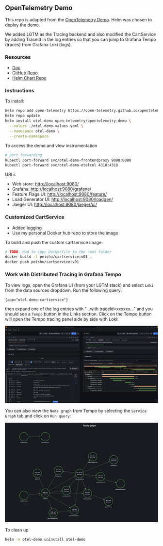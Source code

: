 ## OpenTelemetry Demo
This repo is adapted from the [OpenTelemetry Demo](https://github.com/open-telemetry/opentelemetry-demo). Helm was chosen to deploy the demo. 

We added LGTM as the Tracing backend and also modified the CartService by adding TraceId in the log entries so that you can jump to Grafana Tempo (traces) from Grafana Loki (logs).
### Resources
- [Doc](https://opentelemetry.io/docs/demo/kubernetes-deployment/)
- [GitHub Repo](https://github.com/open-telemetry/opentelemetry-demo)
- [Helm Chart Repo](https://github.com/open-telemetry/opentelemetry-helm-charts/tree/main/charts/opentelemetry-demo)


### Instructions
To install:
```sh
helm repo add open-telemetry https://open-telemetry.github.io/opentelemetry-helm-charts
helm repo update
helm install otel-demo open-telemetry/opentelemetry-demo \
  --values ./otel-demo-values.yaml \
  --namespace otel-demo \
  --create-namespace
```

To access the demo and view instrumentation
```sh
# port forwarding 
kubectl port-forward svc/otel-demo-frontendproxy 9080:8080
kubectl port-forward svc/otel-demo-otelcol 4318:4318
```
URLs
- Web store: <http://localhost:9080/>
- Grafana: <http://localhost:9080/grafana/>
- Feature Flags UI: <http://localhost:9080/feature/>
- Load Generator UI: <http://localhost:9080/loadgen/>
- Jaeger UI: <http://localhost:9080/jaeger/ui/>

### Customized CartService
- Added logging
- Use my personal Docker hub repo to store the image

To build and push the custom cartservice image:
```sh
# TODO: Had to copy Dockerfile to the root folder
docker build -t peishu/cartservice:v01 .
docker push peishu/cartservice:v01
```

### Work with Distributed Tracing in Grafana Tempo
To view logs, open the Grafana UI (from your LGTM stack) and select `Loki` from the data sources dropdown. Run the following query:
```
{app="otel-demo-cartservice"}
```
then expand one of the log entries with "...with traceId=xxxxxx..." and you should see a `Tempo` button in the Links section. Click on the Tempo button will open the Tempo tracing panel side by side with Loki:

![Log to Trace](./log-to-trace.png)

You can also view the `Node graph` from Tempo by selecting the `Service Graph` tab and click on `Run query`:

![Node graph](./node-graph.png)

To clean up
```sh
helm -n otel-demo uninstall otel-demo
```
